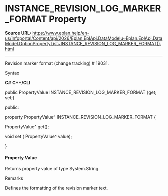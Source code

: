 # INSTANCE_REVISION_LOG_MARKER_FORMAT Property

**Source URL:** https://www.eplan.help/en-us/Infoportal/Content/api/2026/Eplan.EplApi.DataModelu~Eplan.EplApi.DataModel.OptionPropertyList~INSTANCE_REVISION_LOG_MARKER_FORMAT().html

---

Revision marker format (change tracking) # 19031.

Syntax

**C#**
**C++/CLI**


public PropertyValue INSTANCE_REVISION_LOG_MARKER_FORMAT {get; set;}

public:

property PropertyValue^ INSTANCE_REVISION_LOG_MARKER_FORMAT {

   PropertyValue^ get();

   void set (    PropertyValue^ value);

}


#### Property Value

Returns property value of type System.String.

Remarks

Defines the formatting of the revision marker text.
